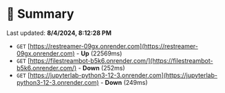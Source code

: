 # 📖 Summary
Last updated: **8/4/2024, 8:12:28 PM**

- `GET` [https://restreamer-09gx.onrender.com](https://restreamer-09gx.onrender.com) - **Up** (22569ms)
- `GET` [https://filestreambot-b5k6.onrender.com/](https://filestreambot-b5k6.onrender.com/) - **Down** (252ms)
- `GET` [https://jupyterlab-python3-12-3.onrender.com](https://jupyterlab-python3-12-3.onrender.com) - **Down** (249ms)

